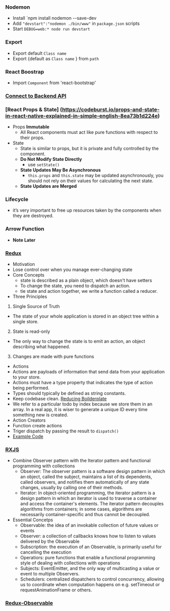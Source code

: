 ### Nodemon
 - Install `npm install nodemon --save-dev
 - Add ` "devstart":"nodemon ./bin/www" ` in `package.json` scripts
 - Start `DEBUG=web:* node run devstart`
 
### Export
 - Export default `Class name`
 - Export {default as `Class name` } from `path`

### React Boostrap
 - Import `Component` from 'react-bootstrap'

### [Connect to Backend API](https://medium.com/@jrshenrique/create-a-react-frontend-a-node-express-backend-and-connect-them-together-c5798926047c)

### [React Props & State] (https://codeburst.io/props-and-state-in-react-native-explained-in-simple-english-8ea73b1d224e)
 - Props **__Immutable__** 
   - All React components must act like pure functions with respect to their props.
 - State
   - State is similar to props, but it is private and fully controlled by the component.
   - **__Do Not Modify State Directly__**
     - use `setState()`
   - **__State Updates May Be Asynchronous__**
     - `this.props` and `this.state` may be updated asynchronously, you should not rely on their values for calculating the next state.
   - **__State Updates are Merged__**

### Lifecycle
 - it’s very important to free up resources taken by the components when they are destroyed.

### Arrow Function 
 - **Note Later**

### [Redux](https://redux.js.org/introduction/getting-started)
- Motivation 
 - Lose control over when you manage ever-changing state
- Core Concepts
  - state is described as a plain object, which doesn't have setters
  - To change the state, you need to dispatch an action. 
  - tie state and action together, we write a function called a reducer. 
- Three Principles
1. Single Source of Truth
  - The state of your whole application is stored in an object tree within a single store.
2. State is read-only
  - The only way to change the state is to emit an action, an object describing what happened.
3. Changes are made with pure functions

- Actions
 - Actions are payloads of information that send data from your application to your store. 
 -  Actions must have a type property that indicates the type of action being performed.
  - Types should typically be defined as string constants.
  - Keep codebase clean. [Reducing Boilderplate](https://redux.js.org/recipes/reducing-boilerplate)
  - We refer to a particular todo by index because we store them in an array. In a real app, it is wiser to generate a unique ID every time something new is created.
 - Action Creators 
  - Function create actions 
  - Triger dispatch by passing the result to `dispatch()`
  - [Example Code](https://redux.js.org/basics/actions#actionsjs)
### [RXJS](https://rxjs-dev.firebaseapp.com/guide/overview) 
- Combine Observer pattern with the Iterator pattern and functional programming with collections
    - Observer: 
      The observer pattern is a software design pattern in which an object, called the subject, maintains a list of its dependents, called observers, and notifies them automatically of any state changes, usually by calling one of their methods.
    - Iterator:
    In object-oriented programming, the iterator pattern is a design pattern in which an iterator is used to traverse a container and access the container's elements. The iterator pattern decouples algorithms from containers; in some cases, algorithms are necessarily container-specific and thus cannot be decoupled.
- Essential Concetps
  - Observable: the idea of an invokable collection of future values or events
  - Observer: a collection of callbacks knows how to listen to values delivered by the Observable
  - Subscription: the execution of an Observable, is primarily useful for cancelling the execution
  - Operatiors: pure functions that enable a functional programming style of dealing with collections with operations 
  - Subjects: EventEmitter, and the only way of multicasting a value or event to multiple Observers.
  - Schedulers: centralized dispatchers to control concurrency, allowing us to coordinate when computation happens on e.g. setTimeout or requestAnimationFrame or others.


### [Redux-Observable](https://redux-observable.js.org/docs/basics/Epics.html)



